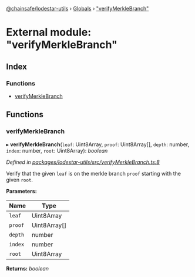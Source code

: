 [@chainsafe/lodestar-utils](../README.md) › [Globals](../globals.md) › ["verifyMerkleBranch"](_verifymerklebranch_.md)

# External module: "verifyMerkleBranch"

## Index

### Functions

* [verifyMerkleBranch](_verifymerklebranch_.md#verifymerklebranch)

## Functions

###  verifyMerkleBranch

▸ **verifyMerkleBranch**(`leaf`: Uint8Array, `proof`: Uint8Array[], `depth`: number, `index`: number, `root`: Uint8Array): *boolean*

*Defined in [packages/lodestar-utils/src/verifyMerkleBranch.ts:8](https://github.com/ChainSafe/lodestar/blob/1b619203f/packages/lodestar-utils/src/verifyMerkleBranch.ts#L8)*

Verify that the given ``leaf`` is on the merkle branch ``proof``
starting with the given ``root``.

**Parameters:**

Name | Type |
------ | ------ |
`leaf` | Uint8Array |
`proof` | Uint8Array[] |
`depth` | number |
`index` | number |
`root` | Uint8Array |

**Returns:** *boolean*
